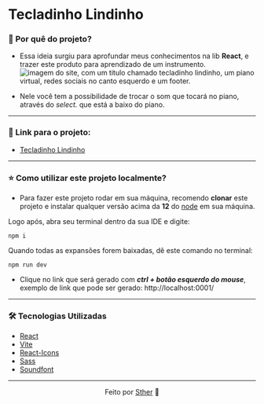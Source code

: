 # Tecladinho Lindinho

### 📍 Por quê do projeto?

- Essa ideia surgiu para aprofundar meus conhecimentos na lib **React**, e trazer este produto para aprendizado de um instrumento.
![imagem do site, com um titulo chamado tecladinho lindinho, um piano virtual, redes sociais no canto esquerdo e um footer.](https://i.imgur.com/e5uQVpc.png)

- Nele você tem a possibilidade de trocar o som que tocará no piano, através do *select.* que está a baixo do piano.

---
### 🔗 Link para o projeto: 
 - [Tecladinho Lindinho](https://piano-project-wheat.vercel.app)
   
---
### ⭐ Como utilizar este projeto localmente?
-  Para fazer este projeto rodar em sua máquina, recomendo **clonar** este projeto e instalar qualquer versão acima da **12** do [node](https://nodejs.org/en/download) em sua máquina.

Logo após, abra seu terminal dentro da sua IDE e digite:

``npm i ``

Quando todas as expansões forem baixadas, dê este comando no terminal:

``npm run dev``

 - Clique no link que será gerado com **_ctrl + botão esquerdo do mouse_**, exemplo de link que pode ser gerado: http://localhost:0001/
---

### 🛠 Tecnologias Utilizadas

- [React](https://react.dev)
- [Vite](https://vitejs.dev)
- [React-Icons](https://react-icons.github.io/react-icons/)
- [Sass](https://sass-lang.com/install/)
- [Soundfont](https://www.npmjs.com/package/soundfont-player)

---
<div align="center">Feito por <a href="https://www.linkedin.com/in/sthefany-sther/">Sther</a> 🤍</div>
